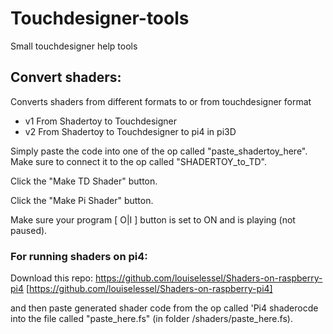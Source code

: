 # Touchdesigner-tools
Small touchdesigner help tools


## Convert shaders:
Converts shaders from different formats to or from touchdesigner format
- v1 From Shadertoy to Touchdesigner
- v2 From Shadertoy to Touchdesigner to pi4 in pi3D

Simply paste the code into one of the op called "paste_shadertoy_here". 
Make sure to connect it to the op called "SHADERTOY_to_TD".

Click the "Make TD Shader" button.

Click the "Make Pi Shader" button.

Make sure your program [ O|I ] button is set to ON and is playing (not paused).


### For running shaders on pi4: 
Download this repo: https://github.com/louiselessel/Shaders-on-raspberry-pi4 [https://github.com/louiselessel/Shaders-on-raspberry-pi4]

and then paste generated shader code from the op called 'Pi4 shaderocde into the file called "paste_here.fs" (in folder /shaders/paste_here.fs).
